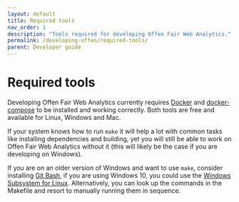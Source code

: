 ```yaml
---
layout: default
title: Required tools
nav_order: 1
description: "Tools required for developing Offen Fair Web Analytics."
permalink: /developing-offen/required-tools/
parent: Developer guide
---
```


<!--
Copyright 2020 - Offen Authors <hioffen@posteo.de>
SPDX-License-Identifier: Apache-2.0
-->

# Required tools

Developing Offen Fair Web Analytics currently requires [Docker][docker] and [docker-compose][] to be installed and working correctly. Both tools are free and available for Linux, Windows and Mac.

If your system knows how to run `make` it will help a lot with common tasks like installing dependencies and building, yet you will still be able to work on Offen Fair Web Analytics without it (this will likely be the case if you are developing on Windows).

If you are on an older version of Windows and want to use `make`, consider installing [Git Bash][git-bash], if you are using Windows 10, you could use the [Windows Subsystem for Linux][wsl]. Alternatively, you can look up the commands in the Makefile and resort to manually running them in sequence.

[docker]: https://docs.docker.com/install/
[docker-compose]: https://docs.docker.com/compose/install/
[git-bash]: https://gitforwindows.org/
[wsl]: https://docs.microsoft.com/en-us/windows/wsl/install-win10
